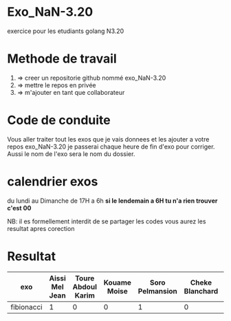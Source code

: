 # Exo_NaN-3.20
exercice pour les etudiants golang N3.20

# Methode de travail
1. => creer un repositorie github nommé exo_NaN-3.20
2. => mettre le repos en privée
3. => m'ajouter en tant que collaborateur 

# Code de conduite
Vous aller traiter tout les exos que je vais donnees et les ajouter a votre repos exo_NaN-3.20
je passerai chaque heure de fin d'exo pour corriger.
Aussi le nom de l'exo sera le nom du dossier.

# calendrier exos
du lundi au Dimanche de 17H a 6h 
**si le lendemain a 6H tu n'a rien trouver c'est 00**


NB: il es formellement interdit de se partager les codes 
    vous aurez les resultat apres corection


# Resultat
exo               | Aissi Mel Jean|Toure Abdoul Karim | Kouame Moise |Soro Pelmansion   | Cheke Blanchard |Diaby Ibrahim  |
----------------- | --------------|-------------------|---------------|------------------|-----------------|--------------|
fibionacci        |     1        |  0                 |  0            | 1                |       0         |            1 |